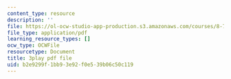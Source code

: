 ```yaml
---
content_type: resource
description: ''
file: https://ol-ocw-studio-app-production.s3.amazonaws.com/courses/8-701-introduction-to-nuclear-and-particle-physics-fall-2020/b2e9299f1bb93e92f0e539b06c50c119_-WIAoAG4SyA.pdf
file_type: application/pdf
learning_resource_types: []
ocw_type: OCWFile
resourcetype: Document
title: 3play pdf file
uid: b2e9299f-1bb9-3e92-f0e5-39b06c50c119
---
```

